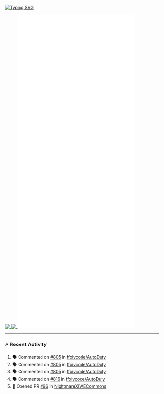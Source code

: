 [![Typing SVG](https://readme-typing-svg.demolab.com?font=Fira+Code&duration=1000&pause=1000&multiline=true&repeat=false&width=435&lines=Simon+Latusek+%7C+Gameplay+Engineer)](https://git.io/typing-svg)

<a href="https://github.com/anuraghazra/github-readme-stats">
  <img height=200 align="center" src="https://github-readme-stats.vercel.app/api?username=erdelf&theme=radical" />
</a>
<a href="https://github.com/anuraghazra/convoychat">
  <img height=200 align="center" src="https://streak-stats.demolab.com?user=erdelf&theme=radical&mode=weekly" />
</a>

<picture>
  <img src="/github-metrics.svg" alt="Metrics">
</picture>

---

### :zap: Recent Activity
<!--START_SECTION:activity-->
1. 🗣 Commented on [#805](https://github.com/ffxivcode/AutoDuty/issues/805#issuecomment-2692694523) in [ffxivcode/AutoDuty](https://github.com/ffxivcode/AutoDuty)
2. 🗣 Commented on [#805](https://github.com/ffxivcode/AutoDuty/issues/805#issuecomment-2692451074) in [ffxivcode/AutoDuty](https://github.com/ffxivcode/AutoDuty)
3. 🗣 Commented on [#805](https://github.com/ffxivcode/AutoDuty/issues/805#issuecomment-2692429956) in [ffxivcode/AutoDuty](https://github.com/ffxivcode/AutoDuty)
4. 🗣 Commented on [#816](https://github.com/ffxivcode/AutoDuty/pull/816#issuecomment-2691911466) in [ffxivcode/AutoDuty](https://github.com/ffxivcode/AutoDuty)
5. 💪 Opened PR [#96](https://github.com/NightmareXIV/ECommons/pull/96) in [NightmareXIV/ECommons](https://github.com/NightmareXIV/ECommons)
<!--END_SECTION:activity-->

<!--
**erdelf/erdelf** is a ✨ _special_ ✨ repository because its `README.md` (this file) appears on your GitHub profile.

Here are some ideas to get you started:

- 🔭 I’m currently working on ...
- 🌱 I’m currently learning ...
- 👯 I’m looking to collaborate on ...
- 🤔 I’m looking for help with ...
- 💬 Ask me about ...
- 📫 How to reach me: ...
- 😄 Pronouns: ...
- ⚡ Fun fact: ...
-->
